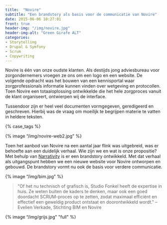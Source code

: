 ```yaml
---
title:  "Novire"
subtitle: "Een brandstory als basis voor de communicatie van Novire"
date: 2015-06-06 10:27:01
front: true
header-img: "/img/novire.jpg"
header-img-alt: "Green Girafe ALT"
categories:
- Storytelling
- Drupal & Symfony
- Scrum
- Copywriting
---
```

Novire is één van onze oudste klanten. Als destijds jong adviesbureau voor zorgondernemers vroegen ze ons om een logo en een website. De volgende opdracht was het bouwen van een kennisportal waar zorgprofessionals informatie kunnen vinden over wetgeving en protocollen. Toen Novire een totaaloplossing ontwikkelde die het hele zorgproces vanuit de klant organiseert, ontwierpen wij de interface. 

Tussendoor zijn er heel veel documenten vormgegeven, geredigeerd en geschreven. Hierbij was de vraag om moeilijk te begrijpen materie te vatten in heldere teksten.

{% case_tags %}

{% image “/img/novire-web2.jpg" %}

Toen het aanbod van Novire na een aantal jaar flink was uitgebreid, was er behoefte aan een duidelijk verhaal. Wie zijn we en wat is onze propositie? Met behulp van [Narrativity](http://www.narrativity-group.com/ "Narrativity Group") is er een brandstory ontwikkeld. Met dat verhaal als uitgangspunt hebben we een nieuwe website voor Novire ontworpen en gebouwd. De brandstory vormt nu ook de basis voor verdere communicatie.

{% image “/img/bim.jpg" %}

> "Of het nu technisch of grafisch is, Studio Fonkel heeft de expertise in huis. Ze weten buiten de kaders te denken, maar ook een goed doordacht SCRUM-proces op te zetten, zodat maximaal efficiënt en effectief een geweldig product ontstaat en doorontwikkeld wordt." – Evelien Verkade, Stichting BIM en Novire

{% image “/img/grijs.jpg" "full" %}